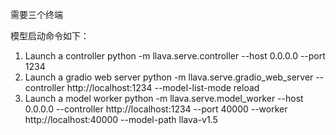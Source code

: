 需要三个终端

模型启动命令如下：
1. Launch a controller
python -m llava.serve.controller --host 0.0.0.0 --port 1234
2. Launch a gradio web server
python -m llava.serve.gradio_web_server --controller http://localhost:1234 --model-list-mode reload
3. Launch a model worker
python -m llava.serve.model_worker --host 0.0.0.0 --controller http://localhost:1234 --port 40000 --worker http://localhost:40000 --model-path llava-v1.5